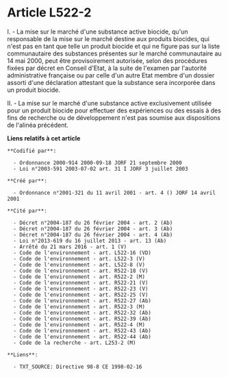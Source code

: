 # Article L522-2

I. - La mise sur le marché d'une substance active biocide, qu'un responsable de la mise sur le marché destine aux produits
biocides, qui n'est pas en tant que telle un produit biocide et qui ne figure pas sur la liste communautaire des substances
présentes sur le marché communautaire au 14 mai 2000, peut être provisoirement autorisée, selon des procédures fixées par
décret en Conseil d'Etat, à la suite de l'examen par l'autorité administrative française ou par celle d'un autre Etat membre
d'un dossier assorti d'une déclaration attestant que la substance sera incorporée dans un produit biocide.

II. - La mise sur le marché d'une substance active exclusivement utilisée pour un produit biocide pour effectuer des
expériences ou des essais à des fins de recherche ou de développement n'est pas soumise aux dispositions de l'alinéa
précédent.

**Liens relatifs à cet article**

	**Codifié par**:

	  - Ordonnance 2000-914 2000-09-18 JORF 21 septembre 2000
	  - Loi n°2003-591 2003-07-02 art. 31 I JORF 3 juillet 2003

	**Créé par**:

	  - Ordonnance n°2001-321 du 11 avril 2001 - art. 4 () JORF 14 avril 2001

	**Cité par**:

	  - Décret n°2004-187 du 26 février 2004 - art. 2 (Ab)
	  - Décret n°2004-187 du 26 février 2004 - art. 3 (Ab)
	  - Décret n°2004-187 du 26 février 2004 - art. 4 (Ab)
	  - Loi n°2013-619 du 16 juillet 2013 - art. 13 (Ab)
	  - Arrêté du 21 mars 2016 - art. 1 (V)
	  - Code de l'environnement - art. L522-16 (VD)
	  - Code de l'environnement - art. L522-3 (V)
	  - Code de l'environnement - art. L522-8 (V)
	  - Code de l'environnement - art. R522-18 (V)
	  - Code de l'environnement - art. R522-2 (M)
	  - Code de l'environnement - art. R522-21 (V)
	  - Code de l'environnement - art. R522-23 (V)
	  - Code de l'environnement - art. R522-25 (V)
	  - Code de l'environnement - art. R522-27 (Ab)
	  - Code de l'environnement - art. R522-3 (M)
	  - Code de l'environnement - art. R522-32 (Ab)
	  - Code de l'environnement - art. R522-39 (Ab)
	  - Code de l'environnement - art. R522-4 (M)
	  - Code de l'environnement - art. R522-43 (Ab)
	  - Code de l'environnement - art. R522-44 (Ab)
	  - Code de la recherche - art. L253-2 (M)

	**Liens**:

	  - TXT_SOURCE: Directive 98-8 CE 1998-02-16
